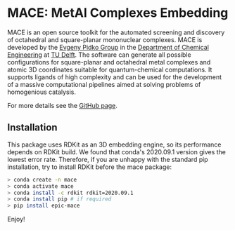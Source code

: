 # MACE: MetAl Complexes Embedding

MACE is an open source toolkit for the automated screening and discovery of octahedral and square-planar mononuclear complexes. MACE is developed by the [Evgeny Pidko Group](https://www.tudelft.nl/en/faculty-of-applied-sciences/about-faculty/departments/chemical-engineering/principal-scientists/evgeny-pidko/evgeny-pidko-group) in the [Department of Chemical Engineering](http://web.mit.edu/cheme/) at [TU Delft](https://www.tudelft.nl/en/). The software can generate all possible configurations for square-planar and octahedral metal complexes and atomic 3D coordinates suitable for quantum-chemical computations. It supports ligands of high complexity and can be used for the development of a massive computational pipelines aimed at solving problems of homogenious catalysis.

For more details see the [GitHub page](https://github.com/EPiCs-group/mace).

## Installation

This package uses RDKit as an 3D embedding engine, so its performance depends on RDKit build. We found that conda's 2020.09.1 version gives the lowest error rate. Therefore, if you are unhappy with the standard pip installation, try to install RDKit before the mace package:

```bash
> conda create -n mace
> conda activate mace
> conda install -c rdkit rdkit=2020.09.1
> conda install pip # if required
> pip install epic-mace
```

Enjoy!
